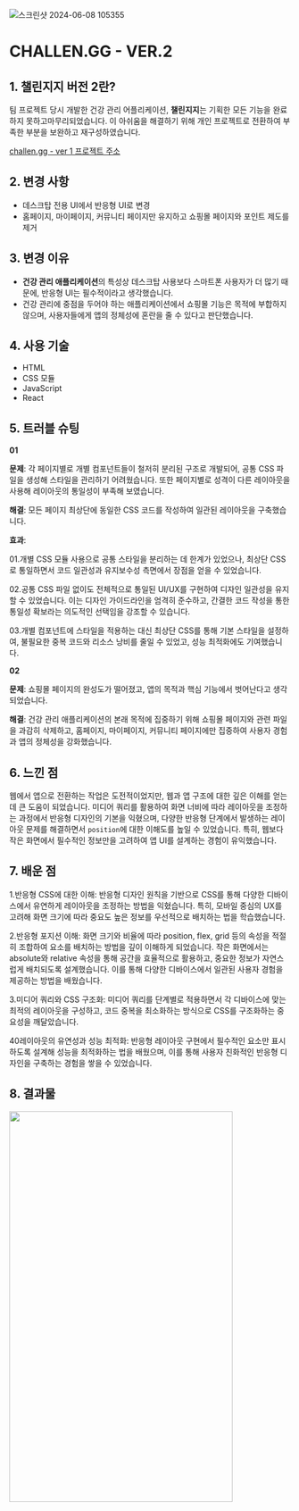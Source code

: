 ![스크린샷 2024-06-08 105355](https://github.com/JOY-org/.github/assets/159886707/9ebefbf9-5b93-4b31-9768-f01833e3f4af)
# CHALLEN.GG - VER.2

## 1. 챌린지지 버전 2란?

팀 프로젝트 당시 개발한 건강 관리 어플리케이션, **챌린지지**는 기획한 모든 기능을 완료하지 못하고마무리되었습니다. 이 아쉬움을 해결하기 위해 개인 프로젝트로 전환하여 부족한 부분을 보완하고 재구성하였습니다.

[challen.gg - ver 1 프로젝트 주소](https://github.com/JOY-org/CHALLEN.GG_FE.git)

## 2. 변경 사항

- 데스크탑 전용 UI에서 반응형 UI로 변경
- 홈페이지, 마이페이지, 커뮤니티 페이지만 유지하고 쇼핑몰 페이지와 포인트 제도를 제거

## 3. 변경 이유

- **건강 관리 애플리케이션**의 특성상 데스크탑 사용보다 스마트폰 사용자가 더 많기 때문에, 반응형 UI는 필수적이라고 생각했습니다.
- 건강 관리에 중점을 두어야 하는 애플리케이션에서 쇼핑몰 기능은 목적에 부합하지 않으며, 사용자들에게 앱의 정체성에 혼란을 줄 수 있다고 판단했습니다.

## 4. 사용 기술

- HTML
- CSS 모듈
- JavaScript
- React

## 5. 트러블 슈팅
**01**

**문제**: 각 페이지별로 개별 컴포넌트들이 철저히 분리된 구조로 개발되어, 공통 CSS 파일을 생성해 스타일을 관리하기 어려웠습니다. 또한 페이지별로 성격이 다른 레이아웃을 사용해 레이아웃의 통일성이 부족해 보였습니다.

**해결**: 모든 페이지 최상단에 동일한 CSS 코드를 작성하여 일관된 레이아웃을 구축했습니다. 

**효과**:

01.개별 CSS 모듈 사용으로 공통 스타일을 분리하는 데 한계가 있었으나, 최상단 CSS로 통일하면서 코드 일관성과 유지보수성 측면에서 장점을 얻을 수 있었습니다.

02.공통 CSS 파일 없이도 전체적으로 통일된 UI/UX를 구현하여 디자인 일관성을 유지할 수 있었습니다. 이는 디자인 가이드라인을 엄격히 준수하고, 간결한 코드 작성을 통한 통일성 확보라는 의도적인 선택임을 강조할 수 있습니다.

03.개별 컴포넌트에 스타일을 적용하는 대신 최상단 CSS를 통해 기본 스타일을 설정하여, 불필요한 중복 코드와 리소스 낭비를 줄일 수 있었고, 성능 최적화에도 기여했습니다.

**02**

**문제**: 쇼핑몰 페이지의 완성도가 떨어졌고, 앱의 목적과 핵심 기능에서 벗어난다고 생각되었습니다.

**해결**: 건강 관리 애플리케이션의 본래 목적에 집중하기 위해 쇼핑몰 페이지와 관련 파일을 과감히 삭제하고, 홈페이지, 마이페이지, 커뮤니티 페이지에만 집중하여 사용자 경험과 앱의 정체성을 강화했습니다.

## 6. 느낀 점
웹에서 앱으로 전환하는 작업은 도전적이었지만, 웹과 앱 구조에 대한 깊은 이해를 얻는 데 큰 도움이 되었습니다. 미디어 쿼리를 활용하여 화면 너비에 따라 레이아웃을 조정하는 과정에서 반응형 디자인의 기본을 익혔으며, 다양한 반응형 단계에서 발생하는 레이아웃 문제를 해결하면서 `position`에 대한 이해도를 높일 수 있었습니다. 특히, 웹보다 작은 화면에서 필수적인 정보만을 고려하여 앱 UI를 설계하는 경험이 유익했습니다.

## 7. 배운 점
1.반응형 CSS에 대한 이해: 반응형 디자인 원칙을 기반으로 CSS를 통해 다양한 디바이스에서 유연하게 레이아웃을 조정하는 방법을 익혔습니다. 특히, 모바일 중심의 UX를 고려해 화면 크기에 따라 중요도 높은 정보를 우선적으로 배치하는 법을 학습했습니다.

2.반응형 포지션 이해: 화면 크기와 비율에 따라 position, flex, grid 등의 속성을 적절히 조합하여 요소를 배치하는 방법을 깊이 이해하게 되었습니다. 작은 화면에서는 absolute와 relative 속성을 통해 공간을 효율적으로 활용하고, 중요한 정보가 자연스럽게 배치되도록 설계했습니다. 이를 통해 다양한 디바이스에서 일관된 사용자 경험을 제공하는 방법을 배웠습니다.

3.미디어 쿼리와 CSS 구조화: 미디어 쿼리를 단계별로 적용하면서 각 디바이스에 맞는 최적의 레이아웃을 구성하고, 코드 중복을 최소화하는 방식으로 CSS를 구조화하는 중요성을 깨달았습니다.

40레이아웃의 유연성과 성능 최적화: 반응형 레이아웃 구현에서 필수적인 요소만 표시하도록 설계해 성능을 최적화하는 법을 배웠으며, 이를 통해 사용자 친화적인 반응형 디자인을 구축하는 경험을 쌓을 수 있었습니다.

## 8. 결과물
<div >
   <img src="https://github.com/user-attachments/assets/99ad4120-6f3d-445e-8bf2-74508dd6ddfc" width="400" height="700" style="object-fit: cover;" />
</div>







